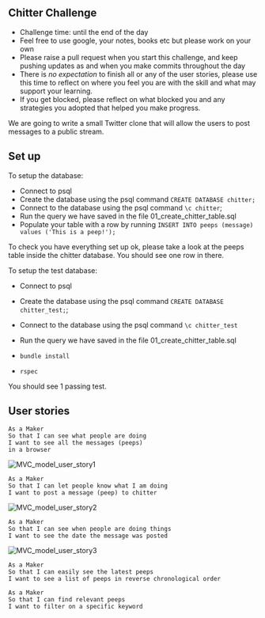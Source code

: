 ## Chitter Challenge

* Challenge time: until the end of the day
* Feel free to use google, your notes, books etc but please work on your own
* Please raise a pull request when you start this challenge, and keep pushing updates as and when you make commits throughout the day
* There is _no expectation_ to finish all or any of the user stories, please use this time to reflect on where you feel you are with the skill and what may support your learning.
* If you get blocked, please reflect on what blocked you and any strategies you adopted that helped you make progress.

We are going to write a small Twitter clone that will allow the users to post messages to a public stream.

## Set up

To setup the database:

* Connect to psql
* Create the database using the psql command `CREATE DATABASE chitter;`
* Connect to the database using the psql command `\c chitter`;
* Run the query we have saved in the file 01_create_chitter_table.sql
* Populate your table with a row by running `INSERT INTO peeps (message) values ('This is a peep!');`

To check you have everything set up ok, please take a look at the peeps table inside the chitter database. You should see one row in there.  

To setup the test database:
* Connect to psql
* Create the database using the psql
command `CREATE DATABASE chitter_test;`;
* Connect to the database using the psql command `\c chitter_test`
* Run the query we have saved in the file 01_create_chitter_table.sql

* `bundle install`
* `rspec`

You should see 1 passing test.

## User stories

```
As a Maker
So that I can see what people are doing
I want to see all the messages (peeps)
in a browser
```
![MVC_model_user_story1](https://user-images.githubusercontent.com/62373855/123392978-90232d80-d595-11eb-869c-4729a6902ce6.png)

```
As a Maker
So that I can let people know what I am doing  
I want to post a message (peep) to chitter
```
![MVC_model_user_story2](https://user-images.githubusercontent.com/62373855/123399848-04ad9a80-d59d-11eb-8596-2abdc79192eb.png)

```
As a Maker
So that I can see when people are doing things
I want to see the date the message was posted
```
![MVC_model_user_story3](https://user-images.githubusercontent.com/62373855/123431300-04bf9180-d5c1-11eb-9e2f-d714c4edfe7d.png)

```
As a Maker
So that I can easily see the latest peeps
I want to see a list of peeps in reverse chronological order
```
```
As a Maker
So that I can find relevant peeps
I want to filter on a specific keyword
```

